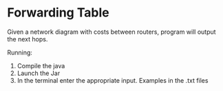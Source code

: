# Forwarding Table
Given a network diagram with costs between routers, program will output
the next hops.

Running:
1. Compile the java
2. Launch the Jar
3. In the terminal enter the appropriate input. Examples in the .txt files
